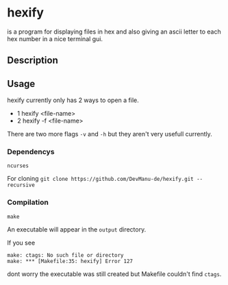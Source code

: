 # hexify
is a program for displaying files in hex and also giving an ascii letter to each hex number in a nice terminal gui.
## Description

## Usage
hexify currently only has 2 ways to open a file.
- 1 hexify \<file-name>
- 2 hexify -f \<file-name>

There are two more flags `-v` and `-h` but they aren't very usefull currently.

### Dependencys
`ncurses`

For cloning
`git clone https://github.com/DevManu-de/hexify.git --recursive`

### Compilation
`make`

An executable will appear in the `output` directory.

If you see
```
make: ctags: No such file or directory
make: *** [Makefile:35: hexify] Error 127
```
dont worry the executable was still created but Makefile couldn't find `ctags`.
